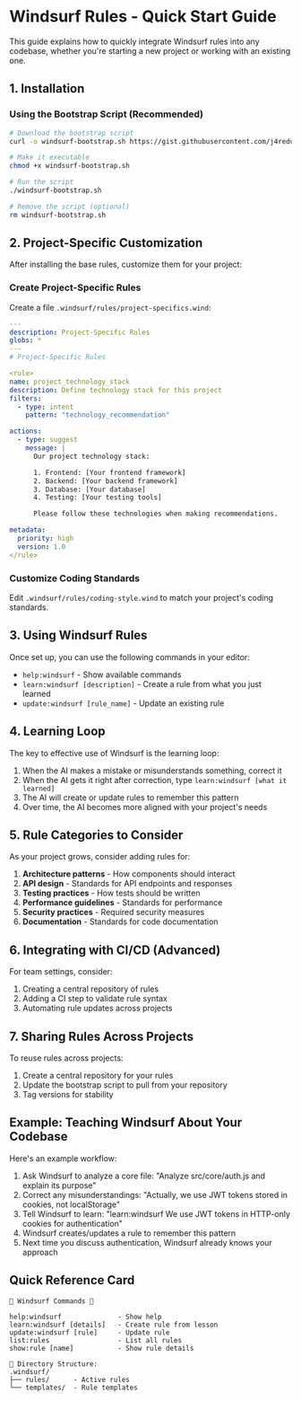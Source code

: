 # Windsurf Rules - Quick Start Guide

This guide explains how to quickly integrate Windsurf rules into any codebase, whether you're starting a new project or working with an existing one.

## 1. Installation

### Using the Bootstrap Script (Recommended)

```bash
# Download the bootstrap script
curl -o windsurf-bootstrap.sh https://gist.githubusercontent.com/j4redux/55fb8f9973c9d0adc56070c8f868cb79/raw/4acfe55d74b365097542a10f3f2531ce7e2f6f02/windsurf-bootstrap.sh

# Make it executable
chmod +x windsurf-bootstrap.sh

# Run the script
./windsurf-bootstrap.sh

# Remove the script (optional)
rm windsurf-bootstrap.sh
```

## 2. Project-Specific Customization

After installing the base rules, customize them for your project:

### Create Project-Specific Rules

Create a file `.windsurf/rules/project-specifics.wind`:

```yaml
---
description: Project-Specific Rules
globs: *
---
# Project-Specific Rules

<rule>
name: project_technology_stack
description: Define technology stack for this project
filters:
  - type: intent
    pattern: "technology_recommendation"

actions:
  - type: suggest
    message: |
      Our project technology stack:

      1. Frontend: [Your frontend framework]
      2. Backend: [Your backend framework]
      3. Database: [Your database]
      4. Testing: [Your testing tools]

      Please follow these technologies when making recommendations.

metadata:
  priority: high
  version: 1.0
</rule>
```

### Customize Coding Standards

Edit `.windsurf/rules/coding-style.wind` to match your project's coding standards.

## 3. Using Windsurf Rules

Once set up, you can use the following commands in your editor:

- `help:windsurf` - Show available commands
- `learn:windsurf [description]` - Create a rule from what you just learned
- `update:windsurf [rule_name]` - Update an existing rule

## 4. Learning Loop

The key to effective use of Windsurf is the learning loop:

1. When the AI makes a mistake or misunderstands something, correct it
2. When the AI gets it right after correction, type `learn:windsurf [what it learned]`
3. The AI will create or update rules to remember this pattern
4. Over time, the AI becomes more aligned with your project's needs

## 5. Rule Categories to Consider

As your project grows, consider adding rules for:

1. **Architecture patterns** - How components should interact
2. **API design** - Standards for API endpoints and responses
3. **Testing practices** - How tests should be written
4. **Performance guidelines** - Standards for performance
5. **Security practices** - Required security measures
6. **Documentation** - Standards for code documentation

## 6. Integrating with CI/CD (Advanced)

For team settings, consider:

1. Creating a central repository of rules
2. Adding a CI step to validate rule syntax
3. Automating rule updates across projects

## 7. Sharing Rules Across Projects

To reuse rules across projects:

1. Create a central repository for your rules
2. Update the bootstrap script to pull from your repository
3. Tag versions for stability

## Example: Teaching Windsurf About Your Codebase

Here's an example workflow:

1. Ask Windsurf to analyze a core file: "Analyze src/core/auth.js and explain its purpose"
2. Correct any misunderstandings: "Actually, we use JWT tokens stored in cookies, not localStorage"
3. Tell Windsurf to learn: "learn:windsurf We use JWT tokens in HTTP-only cookies for authentication"
4. Windsurf creates/updates a rule to remember this pattern
5. Next time you discuss authentication, Windsurf already knows your approach

## Quick Reference Card

```
🌊 Windsurf Commands 🌊

help:windsurf              - Show help
learn:windsurf [details]   - Create rule from lesson
update:windsurf [rule]     - Update rule
list:rules                 - List all rules
show:rule [name]           - Show rule details

📂 Directory Structure:
.windsurf/
├── rules/      - Active rules
└── templates/  - Rule templates
```

